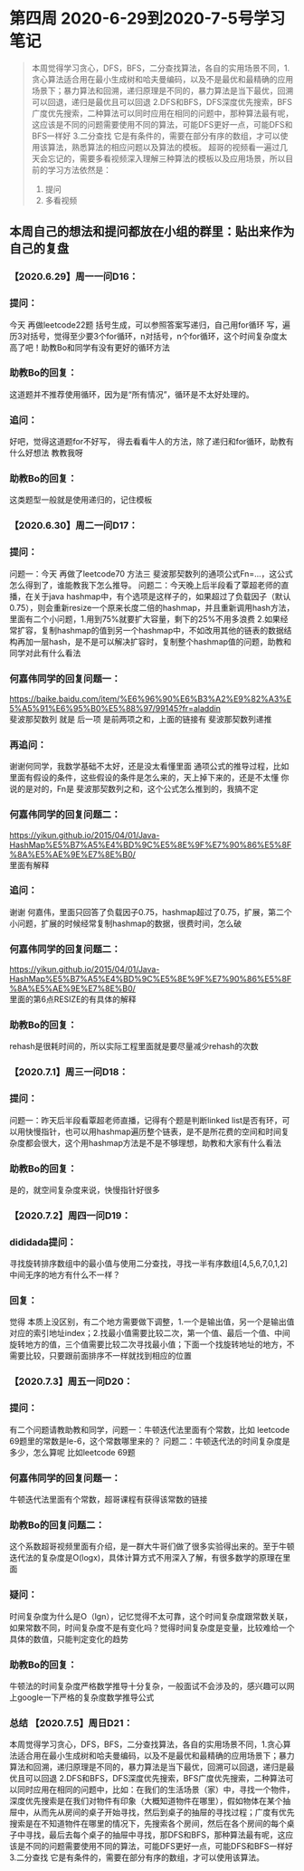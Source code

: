 # 第四周 2020-6-29到2020-7-5号学习笔记
>本周觉得学习贪心，DFS，BFS，二分查找算法，各自的实用场景不同，1.贪心算法适合用在最小生成树和哈夫曼编码，以及不是最优和最精确的应用场景下；暴力算法和回溯，递归原理是不同的，暴力算法是当下最优，回溯可以回退，递归是最优且可以回退 2.DFS和BFS，DFS深度优先搜索，BFS广度优先搜索，二种算法可以同时应用在相同的问题中，那种算法最有呢，这应该是不同的问题需要使用不同的算法，可能DFS更好一点，可能DFS和BFS一样好 3.二分查找 它是有条件的，需要在部分有序的数组，才可以使用该算法，熟悉算法的相应问题以及算法的模板。
超哥的视频看一遍过几天会忘记的，需要多看视频深入理解三种算法的模板以及应用场景，所以目前的学习方法依然是：  
>1. 提问   
>2. 多看视频  

## 本周自己的想法和提问都放在小组的群里：贴出来作为自己的复盘

### 【2020.6.29】周一一问D16：
### 提问：
今天 再做leetcode22题 括号生成，可以参照答案写递归，自己用for循环 写，遍历3对括号，觉得至少要3个for循环，n对括号，n个for循环，这个时间复杂度太高了吧！助教Bo和同学有没有更好的循环方法
### 助教Bo的回复：
这道题并不推荐使用循环，因为是“所有情况”，循环是不太好处理的。
### 追问：  
好吧，觉得这道题for不好写， 得去看看牛人的方法，除了递归和for循环，助教有什么好想法 教教我呀
### 助教Bo的回复：
这类题型一般就是使用递归的，记住模板


### 【2020.6.30】周二一问D17：
### 提问：
问题一：今天 再做了leetcode70
方法三 斐波那契数列的通项公式Fn=...，这公式怎么得到了，谁能教我下怎么推导。
问题二：今天晚上后半段看了覃超老师的直播，在关于java hashmap中，有个选项是这样子的，如果超过了负载因子（默认0.75），则会重新resize一个原来长度二倍的hashmap，并且重新调用hash方法，里面有二个小问题，1.用到75%就要扩大容量，剩下的25%不用多浪费 2.如果经常扩容，复制hashmap的值到另一个hashmap中，不如改用其他的链表的数据结构再加一层hash，是不是可以解决扩容时，复制整个hashmap值的问题，助教和同学对此有什么看法
### 何嘉伟同学的回复问题一：  
https://baike.baidu.com/item/%E6%96%90%E6%B3%A2%E9%82%A3%E5%A5%91%E6%95%B0%E5%88%97/99145?fr=aladdin  
斐波那契数列 就是 后一项 是前两项之和，上面的链接有 斐波那契数列递推
### 再追问： 
谢谢何同学，我数学基础不太好，还是没太看懂里面 通项公式的推导过程，比如里面有假设的条件，这些假设的条件是怎么来的，天上掉下来的，还是不太懂
你说的是对的，Fn是 斐波那契数列之和，这个公式怎么推到的，我搞不定
### 何嘉伟同学的回复问题二：
https://yikun.github.io/2015/04/01/Java-HashMap%E5%B7%A5%E4%BD%9C%E5%8E%9F%E7%90%86%E5%8F%8A%E5%AE%9E%E7%8E%B0/  
里面有解释
### 追问：  
谢谢 何嘉伟，里面只回答了负载因子0.75，hashmap超过了0.75，扩展，第二个小问题，扩展的时候经常复制hashmap的数据，很费时间，怎么破
### 何嘉伟同学的回复问题二：
https://yikun.github.io/2015/04/01/Java-HashMap%E5%B7%A5%E4%BD%9C%E5%8E%9F%E7%90%86%E5%8F%8A%E5%AE%9E%E7%8E%B0/  
里面的第6点RESIZE的有具体的解释
### 助教Bo的回复：
rehash是很耗时间的，所以实际工程里面就是要尽量减少rehash的次数


### 【2020.7.1】周三一问D18：
### 提问：
问题一：昨天后半段看覃超老师直播，记得有个题是判断linked list是否有环，可以用快慢指针，也可以用hashmap遍历整个链表，是不是所花费的空间和时间复杂度都会很大，这个用hashmap方法是不是不够理想，助教和大家有什么看法
### 助教Bo的回复：
是的，就空间复杂度来说，快慢指针好很多

### 【2020.7.2】周四一问D19：
### dididada提问：
寻找旋转排序数组中的最小值与使用二分查找，寻找一半有序数组[4,5,6,7,0,1,2]中间无序的地方有什么不一样？
### 回复：
觉得 本质上没区别，有二个地方需要做下调整，1.一个是输出值，另一个是输出值对应的索引地址index；2.找最小值需要比较二次，第一个值、最后一个值、中间旋转地方的值，三个值需要比较二次寻找最小值；下面一个找旋转地址的地方，不需要比较，只要跟前面排序不一样就找到相应的位置


### 【2020.7.3】周五一问D20：
### 提问：
有二个问题请教助教和同学，问题一：牛顿迭代法里面有个常数，比如 leetcode 69题里的常数是le-6，这个常数哪里来的？
问题二：牛顿迭代法的时间复杂度是多少，怎么算呢 比如leetcode 69题
### 何嘉伟同学的回复问题一： 
牛顿迭代法里面有个常数，超哥课程有获得该常数的链接
### 助教Bo的回复问题二：
这个系数超哥视频里面有介绍，是一群大牛哥们做了很多实验得出来的。至于牛顿迭代法的复杂度是O(logx)，具体计算方式不用深入了解，有很多数学的原理在里面
### 疑问：
时间复杂度为什么是O（lgn），记忆觉得不太可靠，这个时间复杂度跟常数关联，如果常数不同，时间复杂度不是有变化吗？觉得时间复杂度是变量，比较难给一个具体的数值，只能判定变化的趋势
### 助教Bo的回复：  
牛顿法的时间复杂度严格数学推导十分复杂，一般面试不会涉及的，感兴趣可以网上google一下严格的复杂度数学推导公式


### 总结 【2020.7.5】周日D21：
本周觉得学习贪心，DFS，BFS，二分查找算法，各自的实用场景不同，1.贪心算法适合用在最小生成树和哈夫曼编码，以及不是最优和最精确的应用场景下；暴力算法和回溯，递归原理是不同的，暴力算法是当下最优，回溯可以回退，递归是最优且可以回退 2.DFS和BFS，DFS深度优先搜索，BFS广度优先搜索，二种算法可以同时应用在相同的问题中，比如：在我们的生活场景（家）中，寻找一个物件，深度优先搜索是在我们对物件有印象（大概知道物件在哪里），假如物体在某个抽屉中，从而先从房间的桌子开始寻找，然后到桌子的抽屉的寻找过程；广度有优先搜索是在不知道物件在哪里的情况下，先搜索各个房间，然后在各个房间的每个桌子中寻找，最后去每个桌子的抽屉中寻找，那DFS和BFS，那种算法最有呢，这应该是不同的问题需要使用不同的算法，可能DFS更好一点，可能DFS和BFS一样好 3.二分查找 它是有条件的，需要在部分有序的数组，才可以使用该算法。
